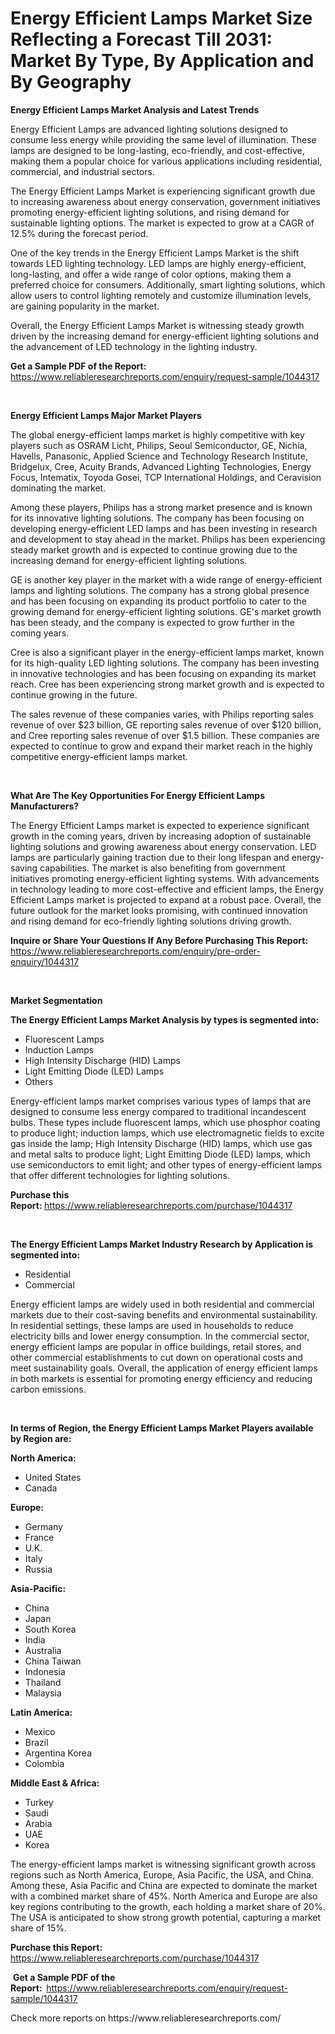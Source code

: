 <p><h1>Energy Efficient Lamps Market Size Reflecting a Forecast Till 2031: Market By Type, By Application and By Geography</h1></p><p><strong>Energy Efficient Lamps Market Analysis and Latest Trends</strong></p>
<p><p>Energy Efficient Lamps are advanced lighting solutions designed to consume less energy while providing the same level of illumination. These lamps are designed to be long-lasting, eco-friendly, and cost-effective, making them a popular choice for various applications including residential, commercial, and industrial sectors.</p><p>The Energy Efficient Lamps Market is experiencing significant growth due to increasing awareness about energy conservation, government initiatives promoting energy-efficient lighting solutions, and rising demand for sustainable lighting options. The market is expected to grow at a CAGR of 12.5% during the forecast period.</p><p>One of the key trends in the Energy Efficient Lamps Market is the shift towards LED lighting technology. LED lamps are highly energy-efficient, long-lasting, and offer a wide range of color options, making them a preferred choice for consumers. Additionally, smart lighting solutions, which allow users to control lighting remotely and customize illumination levels, are gaining popularity in the market.</p><p>Overall, the Energy Efficient Lamps Market is witnessing steady growth driven by the increasing demand for energy-efficient lighting solutions and the advancement of LED technology in the lighting industry.</p></p>
<p><strong>Get a Sample PDF of the Report:&nbsp;</strong> <a href="https://www.reliableresearchreports.com/enquiry/request-sample/1044317">https://www.reliableresearchreports.com/enquiry/request-sample/1044317</a></p>
<p>&nbsp;</p>
<p><strong>Energy Efficient Lamps Major Market Players</strong></p>
<p><p>The global energy-efficient lamps market is highly competitive with key players such as OSRAM Licht, Philips, Seoul Semiconductor, GE, Nichia, Havells, Panasonic, Applied Science and Technology Research Institute, Bridgelux, Cree, Acuity Brands, Advanced Lighting Technologies, Energy Focus, Intematix, Toyoda Gosei, TCP International Holdings, and Ceravision dominating the market.</p><p>Among these players, Philips has a strong market presence and is known for its innovative lighting solutions. The company has been focusing on developing energy-efficient LED lamps and has been investing in research and development to stay ahead in the market. Philips has been experiencing steady market growth and is expected to continue growing due to the increasing demand for energy-efficient lighting solutions.</p><p>GE is another key player in the market with a wide range of energy-efficient lamps and lighting solutions. The company has a strong global presence and has been focusing on expanding its product portfolio to cater to the growing demand for energy-efficient lighting solutions. GE's market growth has been steady, and the company is expected to grow further in the coming years.</p><p>Cree is also a significant player in the energy-efficient lamps market, known for its high-quality LED lighting solutions. The company has been investing in innovative technologies and has been focusing on expanding its market reach. Cree has been experiencing strong market growth and is expected to continue growing in the future.</p><p>The sales revenue of these companies varies, with Philips reporting sales revenue of over $23 billion, GE reporting sales revenue of over $120 billion, and Cree reporting sales revenue of over $1.5 billion. These companies are expected to continue to grow and expand their market reach in the highly competitive energy-efficient lamps market.</p></p>
<p>&nbsp;</p>
<p><strong>What Are The Key Opportunities For Energy Efficient Lamps Manufacturers?</strong></p>
<p><p>The Energy Efficient Lamps market is expected to experience significant growth in the coming years, driven by increasing adoption of sustainable lighting solutions and growing awareness about energy conservation. LED lamps are particularly gaining traction due to their long lifespan and energy-saving capabilities. The market is also benefiting from government initiatives promoting energy-efficient lighting systems. With advancements in technology leading to more cost-effective and efficient lamps, the Energy Efficient Lamps market is projected to expand at a robust pace. Overall, the future outlook for the market looks promising, with continued innovation and rising demand for eco-friendly lighting solutions driving growth.</p></p>
<p><strong>Inquire or Share Your Questions If Any Before Purchasing This Report:</strong> <a href="https://www.reliableresearchreports.com/enquiry/pre-order-enquiry/1044317">https://www.reliableresearchreports.com/enquiry/pre-order-enquiry/1044317</a></p>
<p>&nbsp;</p>
<p><strong>Market Segmentation</strong></p>
<p><strong>The Energy Efficient Lamps Market Analysis by types is segmented into:</strong></p>
<p><ul><li>Fluorescent Lamps</li><li>Induction Lamps</li><li>High Intensity Discharge (HID) Lamps</li><li>Light Emitting Diode (LED) Lamps</li><li>Others</li></ul></p>
<p><p>Energy-efficient lamps market comprises various types of lamps that are designed to consume less energy compared to traditional incandescent bulbs. These types include fluorescent lamps, which use phosphor coating to produce light; induction lamps, which use electromagnetic fields to excite gas inside the lamp; High Intensity Discharge (HID) lamps, which use gas and metal salts to produce light; Light Emitting Diode (LED) lamps, which use semiconductors to emit light; and other types of energy-efficient lamps that offer different technologies for lighting solutions.</p></p>
<p><strong>Purchase this Report:&nbsp;</strong><a href="https://www.reliableresearchreports.com/purchase/1044317">https://www.reliableresearchreports.com/purchase/1044317</a></p>
<p>&nbsp;</p>
<p><strong>The Energy Efficient Lamps Market Industry Research by Application is segmented into:</strong></p>
<p><ul><li>Residential</li><li>Commercial</li></ul></p>
<p><p>Energy efficient lamps are widely used in both residential and commercial markets due to their cost-saving benefits and environmental sustainability. In residential settings, these lamps are used in households to reduce electricity bills and lower energy consumption. In the commercial sector, energy efficient lamps are popular in office buildings, retail stores, and other commercial establishments to cut down on operational costs and meet sustainability goals. Overall, the application of energy efficient lamps in both markets is essential for promoting energy efficiency and reducing carbon emissions.</p></p>
<p>&nbsp;</p>
<p><strong>In terms of Region, the Energy Efficient Lamps Market Players available by Region are:</strong></p>
<p>
    <p> <strong> North America: </strong>
        <ul>
            <li>United States</li>
            <li>Canada</li>
        </ul>
        </p> 
    <p> <strong> Europe: </strong>
        <ul>
            <li>Germany</li>
            <li>France</li>
            <li>U.K.</li>
            <li>Italy</li>
            <li>Russia</li>
        </ul>
        </p> 
    <p> <strong> Asia-Pacific: </strong>
        <ul>
            <li>China</li>
            <li>Japan</li>
            <li>South Korea</li>
            <li>India</li>
            <li>Australia</li>
            <li>China Taiwan</li>
            <li>Indonesia</li>
            <li>Thailand</li>
            <li>Malaysia</li>
        </ul>
        </p> 
    <p> <strong> Latin America: </strong>
        <ul>
            <li>Mexico</li>
            <li>Brazil</li>
            <li>Argentina Korea</li>
            <li>Colombia</li>
        </ul>
        </p> 
    <p> <strong> Middle East & Africa: </strong>
        <ul>
            <li>Turkey</li>
            <li>Saudi</li>
            <li>Arabia</li>
            <li>UAE</li>
            <li>Korea</li>
        </ul>
    </p>
    </p>
<p><p>The energy-efficient lamps market is witnessing significant growth across regions such as North America, Europe, Asia Pacific, the USA, and China. Among these, Asia Pacific and China are expected to dominate the market with a combined market share of 45%. North America and Europe are also key regions contributing to the growth, each holding a market share of 20%. The USA is anticipated to show strong growth potential, capturing a market share of 15%.</p></p>
<p><strong>Purchase this Report: </strong><a href="https://www.reliableresearchreports.com/purchase/1044317">https://www.reliableresearchreports.com/purchase/1044317</a></p>
<p>&nbsp;<strong>Get a Sample PDF of the Report:&nbsp;&nbsp;</strong><a href="https://www.reliableresearchreports.com/enquiry/request-sample/1044317">https://www.reliableresearchreports.com/enquiry/request-sample/1044317</a></p>
<p><strong></strong></p>
<p>Check more reports on https://www.reliableresearchreports.com/</p>